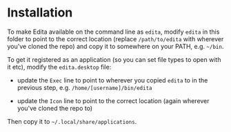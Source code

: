 Installation
===

To make Edita available on the command line as `edita`, modify `edita` in this folder to point to the correct location (replace `/path/to/edita` with wherever you've cloned the repo) and copy it to somewhere on your PATH, e.g. `~/bin`.

To get it registered as an application (so you can set file types to open with it etc), modify the `edita.desktop` file:

- update the `Exec` line to point to wherever you copied `edita` to in the previous step, e.g. `/home/[username]/bin/edita`

- update the `Icon` line to point to the correct location (again wherever you've cloned the repo to)

Then copy it to `~/.local/share/applications`.
